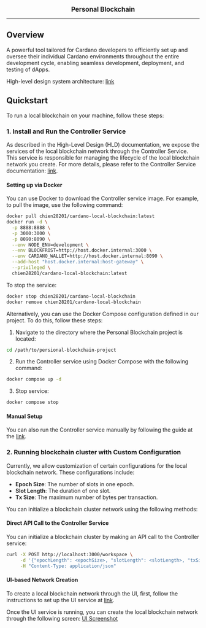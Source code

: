 <p align="center">
  <big><strong>Personal Blockchain</strong></big>
</p>

<hr/>

## Overview
A powerful tool tailored for Cardano developers to efficiently set up and oversee their individual Cardano environments throughout the entire development cycle, enabling seamless development, deployment, and testing of dApps.

High-level design system architecture: [link](https://github.com/catalyst-cardano/personal-blockchain/blob/main/doc/High_level_design_system_architecture.pdf)
## Quickstart
To run a local blockchain on your machine, follow these steps:

### 1. Install and Run the Controller Service

As described in the High-Level Design (HLD) documentation, we expose the services of the local blockchain network through the Controller Service. This service is responsible for managing the lifecycle of the local blockchain network you create. For more details, please refer to the Controller Service documentation: [link](https://github.com/catalyst-cardano/personal-blockchain/blob/main/doc/High_level_design_system_architecture.pdf).

#### Setting up via Docker
You can use Docker to download the Controller service image. For example, to pull the image, use the following command:

```bash
docker pull chien28201/cardano-local-blockchain:latest
docker run -d \
  -p 8888:8888 \
  -p 3000:3000 \
  -p 8090:8090 \
  --env NODE_ENV=development \
  --env BLOCKFROST=http://host.docker.internal:3000 \
  --env CARDANO_WALLET=http://host.docker.internal:8090 \
  --add-host "host.docker.internal:host-gateway" \
  --privileged \
  chien28201/cardano-local-blockchain:latest
```
To stop the service:
```bash
docker stop chien28201/cardano-local-blockchain
docker remove chien28201/cardano-local-blockchain
```

Alternatively, you can use the Docker Compose configuration defined in our project. To do this, follow these steps:

1. Navigate to the directory where the Personal Blockchain project is located:
```bash
cd /path/to/persional-blockchain-project
```
2. Run the Controller service using Docker Compose with the following command:
```bash
docker compose up -d
```
3. Stop service:
```bash
docker compose stop
```

#### Manual Setup
You can also run the Controller service manually by following the guide at the [link](https://github.com/catalyst-cardano/personal-blockchain/blob/main/src/controller/README.md).

### 2. Running blockchain cluster with Custom Configuration
Currently, we allow customization of certain configurations for the local blockchain network. These configurations include:

- **Epoch Size**: The number of slots in one epoch.
- **Slot Length**: The duration of one slot.
- **Tx Size**: The maximum number of bytes per transaction.

You can initialize a blockchain cluster network using the following methods:

#### Direct API Call to the Controller Service

You can initialize a blockchain cluster by making an API call to the Controller service:
```bash
curl -X POST http://localhost:3000/workspace \
     -d '{"epochLength": <epochSize>, "slotLength": <slotLength>, "txSize": <txSize>}' \
     -H "Content-Type: application/json"
```

#### UI-based Network Creation
To create a local blockchain network through the UI, first, follow the instructions to set up the UI service at [link](https://github.com/catalyst-cardano/personal-blockchain/blob/main/src/ui/README.md).

Once the UI service is running, you can create the local blockchain network through the following screen:
[UI Screenshot](https://github.com/catalyst-cardano/personal-blockchain/blob/main/community_evidences/Screenshot-create-workspace.png)